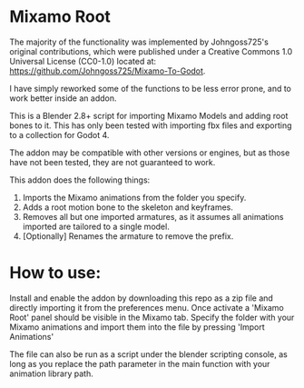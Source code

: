 # Mixamo Root
The majority of the functionality was implemented by Johngoss725's original contributions,
which were published under a Creative Commons 1.0 Universal License (CC0-1.0) located at:
<https://github.com/Johngoss725/Mixamo-To-Godot>.

I have simply reworked some of the functions to be less error prone, and to work better inside an addon.


This is a Blender 2.8+ script for importing Mixamo Models and adding root bones to it.
This has only been tested with importing fbx files and exporting to a collection for Godot 4.

The addon may be compatible with other versions or engines, but as those have not been tested, they are not guaranteed to work.
 
This addon does the following things:
1) Imports the Mixamo animations from the folder you specify.
2) Adds a root motion bone to the skeleton and keyframes.
3) Removes all but one imported armatures, as it assumes all animations imported are tailored to a single model.
4) [Optionally] Renames the armature to remove the prefix.


# How to use:
Install and enable the addon by downloading this repo as a zip file and directly importing it from the preferences menu.
Once activate a 'Mixamo Root' panel should be visible in the Mixamo tab. Specify the folder with your Mixamo animations and import them into the file by pressing 'Import Animations'

The file can also be run as a script under the blender scripting console, as long as you replace the path parameter in the main function with your animation library path.

